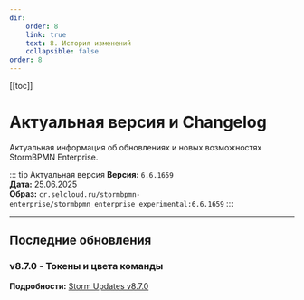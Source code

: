 ```yaml
---
dir:
    order: 8
    link: true
    text: 8. История изменений
    collapsible: false
order: 8
---
```


[[toc]]

# Актуальная версия и Changelog

Актуальная информация об обновлениях и новых возможностях StormBPMN Enterprise.

::: tip Актуальная версия
**Версия:** `6.6.1659`  
**Дата:** 25.06.2025  
**Образ:** `cr.selcloud.ru/stormbpmn-enterprise/stormbpmn_enterprise_experimental:6.6.1659`
:::

---

## Последние обновления

### v8.7.0 - Токены и цвета команды

**Подробности:** [Storm Updates v8.7.0](https://stormbpmn.com/blog/storm-updates/v870-token-i-cveta-komandy)
